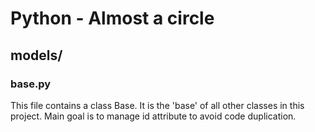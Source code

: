 # Python - Almost a circle
## models/
### base.py
This file contains a class Base. It is the 'base' of all other classes in this project. Main goal is to manage id attribute to avoid code duplication.
